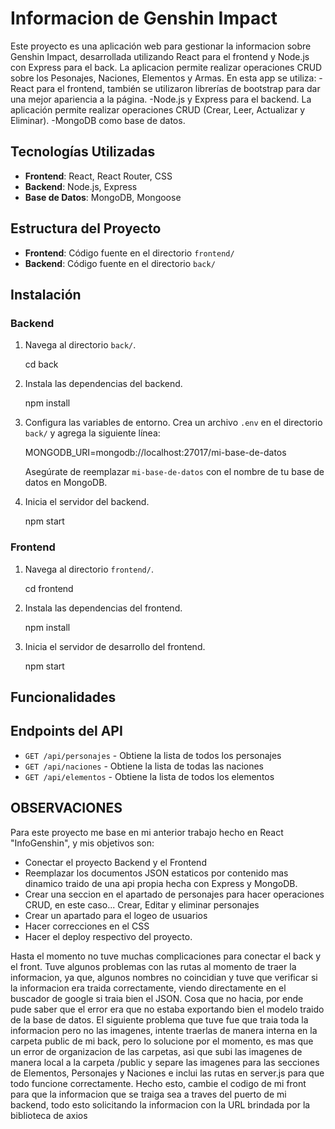 # Informacion de Genshin Impact

Este proyecto es una aplicación web para gestionar la informacion sobre Genshin Impact, desarrollada utilizando React para el frontend y Node.js con Express para el back. La aplicacion permite realizar operaciones CRUD sobre los Pesonajes, Naciones, Elementos y Armas.
En esta app se utiliza:
    -React para el frontend, también se utilizaron librerías de bootstrap para dar una mejor apariencia a la página.
    -Node.js y Express para el backend. La aplicación permite realizar operaciones CRUD (Crear, Leer, Actualizar y Eliminar).
    -MongoDB como base de datos.
    
## Tecnologías Utilizadas

- **Frontend**: React, React Router, CSS
- **Backend**: Node.js, Express
- **Base de Datos**: MongoDB, Mongoose

## Estructura del Proyecto

- **Frontend**: Código fuente en el directorio `frontend/`
- **Backend**: Código fuente en el directorio `back/`

## Instalación

### Backend

1. Navega al directorio `back/`.

    cd back

2. Instala las dependencias del backend.

    npm install

3. Configura las variables de entorno. Crea un archivo `.env` en el directorio `back/` y agrega la siguiente línea:

    MONGODB_URI=mongodb://localhost:27017/mi-base-de-datos

    Asegúrate de reemplazar `mi-base-de-datos` con el nombre de tu base de datos en MongoDB.

4. Inicia el servidor del backend.

    npm start


### Frontend

1. Navega al directorio `frontend/`.

    cd frontend

2. Instala las dependencias del frontend.

    npm install

3. Inicia el servidor de desarrollo del frontend.

    npm start

## Funcionalidades



## Endpoints del API

- `GET /api/personajes` - Obtiene la lista de todos los personajes
- `GET /api/naciones` - Obtiene la lista de todas las naciones
- `GET /api/elementos` - Obtiene la lista de todos los elementos 



## OBSERVACIONES
 Para este proyecto me base en mi anterior trabajo hecho en React "InfoGenshin", y mis objetivos son:
 - Conectar el proyecto Backend y el Frontend
 - Reemplazar los documentos JSON estaticos por contenido mas dinamico traido de una api propia hecha con Express y MongoDB.
 - Crear una seccion en el apartado de personajes para hacer operaciones CRUD, en este caso... Crear, Editar y eliminar personajes
 - Crear un apartado para el logeo de usuarios
 - Hacer correcciones en el CSS
 - Hacer el deploy respectivo del proyecto.

 Hasta el momento no tuve muchas complicaciones para conectar el back y el front. Tuve algunos problemas con las rutas al momento de traer la informacion, ya que, algunos nombres no coincidian y tuve que verificar si la informacion era traida correctamente, viendo directamente en el buscador de google si traia bien el JSON. Cosa que no hacia, por ende pude saber que el error era que no estaba exportando bien el modelo traido de la base de datos.
El siguiente problema que tuve fue que traia toda la informacion pero no las imagenes, intente traerlas de manera interna en la carpeta public de mi back, pero lo solucione por el momento, es mas que un error de organizacion de las carpetas, asi que subi las imagenes de manera local a la carpeta /public y separe las imagenes para las secciones de Elementos, Personajes y Naciones e inclui las rutas en server.js para que todo funcione correctamente. Hecho esto, cambie el codigo de mi front para que la informacion que se traiga sea a traves del puerto de mi backend, todo esto solicitando la informacion con la URL brindada por la biblioteca de axios